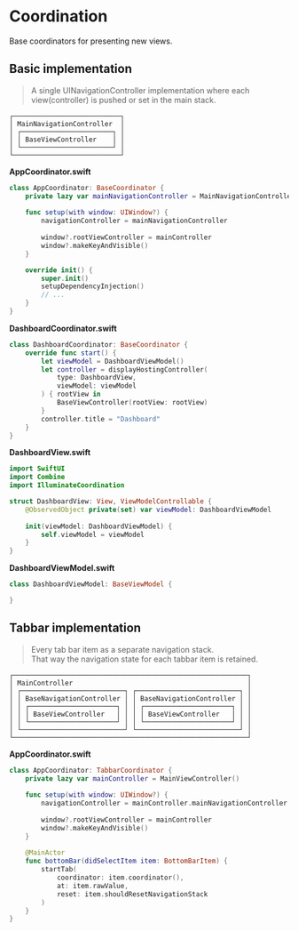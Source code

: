 # Coordination

Base coordinators for presenting new views.

## Basic implementation

> A single UINavigationController implementation where each view(controller) is pushed or set in the main stack.

```
┌───────────────────────────┐
│ MainNavigationController  │
│ ┌───────────────────────┐ │
│ │ BaseViewController    │ │
│ └───────────────────────┘ │
└───────────────────────────┘
```

**AppCoordinator.swift**

```swift
class AppCoordinator: BaseCoordinator {    
    private lazy var mainNavigationController = MainNavigationController()
    
    func setup(with window: UIWindow?) {
        navigationController = mainNavigationController
        
        window?.rootViewController = mainController
        window?.makeKeyAndVisible()
    }

    override init() {
        super.init()        
        setupDependencyInjection()
        // ...
    }
}
```

**DashboardCoordinator.swift**

```swift
class DashboardCoordinator: BaseCoordinator {
    override func start() {
        let viewModel = DashboardViewModel()
        let controller = displayHostingController(
            type: DashboardView,
            viewModel: viewModel
        ) { rootView in 
        	BaseViewController(rootView: rootView)
        }
        controller.title = "Dashboard"
    }
}
```

**DashboardView.swift**

```swift
import SwiftUI
import Combine
import IlluminateCoordination

struct DashboardView: View, ViewModelControllable {
    @ObservedObject private(set) var viewModel: DashboardViewModel
    
    init(viewModel: DashboardViewModel) {
        self.viewModel = viewModel
    }
}
```

**DashboardViewModel.swift**

```swift
class DashboardViewModel: BaseViewModel {

}
```

## Tabbar implementation

> Every tab bar item as a separate navigation stack.   
> That way the navigation state for each tabbar item is retained.

```
┌───────────────────────────────────────────────────────────┐
│ MainController                                            │
│ ┌──────────────────────────┐ ┌──────────────────────────┐ │
│ │ BaseNavigationController │ │ BaseNavigationController │ │
│ │ ┌──────────────────────┐ │ │ ┌──────────────────────┐ │ │
│ │ │ BaseViewController   │ │ │ │ BaseViewController   │ │ │
│ │ └──────────────────────┘ │ │ └──────────────────────┘ │ │
│ └──────────────────────────┘ └──────────────────────────┘ │
└───────────────────────────────────────────────────────────┘
```

**AppCoordinator.swift**

```swift
class AppCoordinator: TabbarCoordinator {
    private lazy var mainController = MainViewController()
    
    func setup(with window: UIWindow?) {
        navigationController = mainController.mainNavigationController
        
        window?.rootViewController = mainController
        window?.makeKeyAndVisible()
    }
    
    @MainActor
    func bottomBar(didSelectItem item: BottomBarItem) {
        startTab(
	        coordinator: item.coordinator(), 
	        at: item.rawValue, 
	        reset: item.shouldResetNavigationStack
        )
    }
}
```